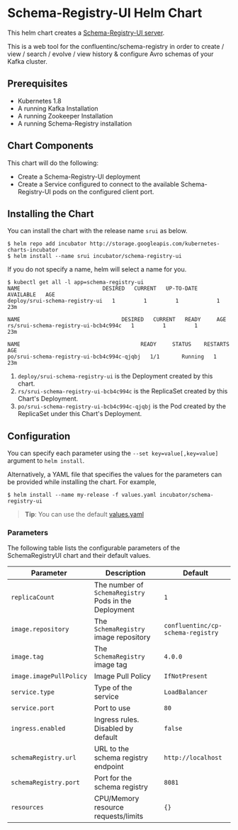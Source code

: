 # Schema-Registry-UI Helm Chart
This helm chart creates a [Schema-Registry-UI server](https://github.com/Landoop/schema-registry-ui).

This is a web tool for the confluentinc/schema-registry in order to create / view / search / evolve / view history & configure Avro schemas of your Kafka cluster.


## Prerequisites
* Kubernetes 1.8
* A running Kafka Installation
* A running Zookeeper Installation
* A running Schema-Registry installation

## Chart Components
This chart will do the following:

* Create a Schema-Registry-UI deployment
* Create a Service configured to connect to the available Schema-Registry-UI pods on the configured
  client port.

## Installing the Chart
You can install the chart with the release name `srui` as below.

```console
$ helm repo add incubator http://storage.googleapis.com/kubernetes-charts-incubator
$ helm install --name srui incubator/schema-registry-ui
```

If you do not specify a name, helm will select a name for you.

```console
$ kubectl get all -l app=schema-registry-ui
NAME                          DESIRED   CURRENT   UP-TO-DATE   AVAILABLE   AGE
deploy/srui-schema-registry-ui   1         1         1            1           23m

NAME                                DESIRED   CURRENT   READY     AGE
rs/srui-schema-registry-ui-bcb4c994c   1         1         1         23m

NAME                                      READY     STATUS    RESTARTS   AGE
po/srui-schema-registry-ui-bcb4c994c-qjqbj   1/1       Running   1          23m
```

1. `deploy/srui-schema-registry-ui` is the Deployment created by this chart.
1. `rs/srui-schema-registry-ui-bcb4c994c` is the ReplicaSet created by this Chart's Deployment.
1. `po/srui-schema-registry-ui-bcb4c994c-qjqbj` is the Pod created by the ReplicaSet under this Chart's Deployment.

## Configuration
You can specify each parameter using the `--set key=value[,key=value]` argument to `helm install`.

Alternatively, a YAML file that specifies the values for the parameters can be provided while installing the chart. For example,

```console
$ helm install --name my-release -f values.yaml incubator/schema-registry-ui
```

> **Tip**: You can use the default [values.yaml](values.yaml)

### Parameters
The following table lists the configurable parameters of the SchemaRegistryUI chart and their default values.

| Parameter | Description | Default |
| --------- | ----------- | ------- |
| `replicaCount` | The number of `SchemaRegistry` Pods in the Deployment | `1` |
| `image.repository` | The `SchemaRegistry` image repository | `confluentinc/cp-schema-registry` |
| `image.tag` | The `SchemaRegistry` image tag | `4.0.0` |
| `image.imagePullPolicy` | Image Pull Policy | `IfNotPresent` |
| `service.type` | Type of the service | `LoadBalancer` |
| `service.port` | Port to use | `80` |
| `ingress.enabled` | Ingress rules. Disabled by default | `false` |
| `schemaRegistry.url` | URL to the schema registry endpoint | `http://localhost` |
| `schemaRegistry.port` | Port for the schema registry | `8081` |
| `resources` | CPU/Memory resource requests/limits | `{}` |
